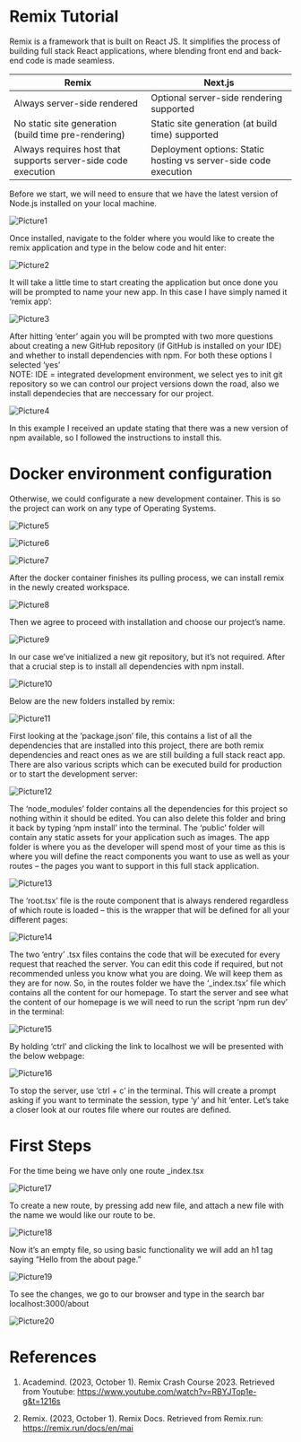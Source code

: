 # Remix Tutorial

Remix is a framework that is built on React JS. It simplifies the process of building full stack React applications, where blending front end and back-end code is made seamless.

|Remix |Next.js|
|---|---|
|Always server-side rendered   | Optional server-side rendering supported   |   
|No static site generation (build time pre-rendering)   |Static site generation (at build time) supported   |  
|Always requires host that supports server-side code execution   |Deployment options: Static hosting vs server-side code execution   |


Before we start, we will need to ensure that we have the latest version of Node.js installed on your local machine.

![Picture1](./tutorial_images/Picture1.PNG)

Once installed, navigate to the folder where you would like to create the remix application and type in the below code and hit enter: 

![Picture2](./tutorial_images/Picture2.PNG)

It will take a little time to start creating the application but once done you will be prompted to name your new app. In this case I have simply named it ‘remix app’:

![Picture3](./tutorial_images/Picture3.PNG)


After hitting ‘enter’ again you will be prompted with two more questions about creating a new GitHub repository (if GitHub is installed on your IDE) and whether to install dependencies with npm. For both these options I selected ‘yes’  
NOTE: IDE =  integrated development environment, we select yes to init git repository so we can control our project versions down the road, also we install dependecies that are neccessary for our project.

![Picture4](./tutorial_images/Picture4.PNG)

In this example I received an update stating that there was a new version of npm available, so I followed the instructions to install this.

# Docker environment configuration

Otherwise, we could configurate a new development container. This is so the project can work on any type of Operating Systems.

![Picture5](./tutorial_images/Picture5.PNG)

![Picture6](./tutorial_images/Picture6.PNG)

![Picture7](./tutorial_images/Picture7.PNG)

After the docker container finishes its pulling process, we can install remix in the newly created workspace. 

![Picture8](./tutorial_images/Picture8.PNG)

Then we agree to proceed with installation and choose our project’s name.

![Picture9](./tutorial_images/Picture9.PNG)


In our case we’ve initialized a new git repository, but it’s not required. 
After that a crucial step is to install all dependencies with npm install. 

![Picture10](./tutorial_images/Picture10.PNG)

Below are the new folders installed by remix:

![Picture11](./tutorial_images/Picture11.PNG)

First looking at the ‘package.json’ file, this contains a list of all the dependencies that are installed into this project, there are both remix dependencies and react ones as we are still building a full stack react app. There are also various scripts which can be executed build for production or to start the development server:

![Picture12](./tutorial_images/Picture12.PNG)

The ‘node_modules’ folder contains all the dependencies for this project so nothing within it should be edited. You can also delete this folder and bring it back by typing ‘npm install’ into the terminal.
The ‘public’ folder will contain any static assets for your application such as images.
The app folder is where you as the developer will spend most of your time as this is where you will define the react components you want to use as well as your routes – the pages you want to support in this full stack application.


![Picture13](./tutorial_images/Picture13.PNG)

The ‘root.tsx’ file is the route component that is always rendered regardless of which route is loaded – this is the wrapper that will be defined for all your different pages:

![Picture14](./tutorial_images/Picture14.PNG)


The two ‘entry’ .tsx files contains the code that will be executed for every request that reached the server. You can edit this code if required, but not recommended unless you know what you are doing. We will keep them as they are for now.
So, in the routes folder we have the ‘_index.tsx’ file which contains all the content for our homepage. 
To start the server and see what the content of our homepage is we will need to run the script ‘npm run dev’ in the terminal:

![Picture15](./tutorial_images/Picture15.PNG)


By holding ‘ctrl’ and clicking the link to localhost we will be presented with the below webpage:


![Picture16](./tutorial_images/Picture16.PNG)


To stop the server, use ‘ctrl + c’ in the terminal. This will create a prompt asking if you want to terminate the session, type ‘y’ and hit ‘enter.
Let’s take a closer look at our routes file where our routes are defined.

# First Steps 

For the time being we have only one route _index.tsx

![Picture17](./tutorial_images/Picture17.PNG)

To create a new route, by pressing add new file, and attach a new file with the name we would like our route to be. 

![Picture18](./tutorial_images/Picture18.PNG)

Now it’s an empty file, so using basic functionality we will add an h1 tag saying “Hello from the about page.”

![Picture19](./tutorial_images/Picture19.PNG)

To see the changes, we go to our browser and type in the search bar localhost:3000/about

![Picture20](./tutorial_images/Picture20.PNG)


# References

1. Academind. (2023, October 1). Remix Crash Course 2023. Retrieved from Youtube: https://www.youtube.com/watch?v=RBYJTop1e-g&t=1216s

2. Remix. (2023, October 1). Remix Docs. Retrieved from Remix.run: https://remix.run/docs/en/mai

